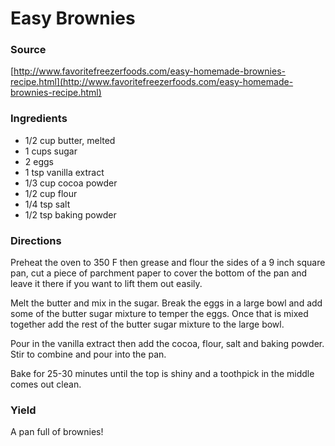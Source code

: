# Easy Brownies

### Source

[http://www.favoritefreezerfoods.com/easy-homemade-brownies-recipe.html](http://www.favoritefreezerfoods.com/easy-homemade-brownies-recipe.html)

### Ingredients

+ 1/2 cup butter, melted
+ 1 cups sugar
+ 2 eggs
+ 1 tsp vanilla extract
+ 1/3 cup cocoa powder
+ 1/2 cup flour
+ 1/4 tsp salt
+ 1/2 tsp baking powder

### Directions

Preheat the oven to 350 F then grease and flour the sides of a 9 inch square pan, cut a piece of parchment paper to cover the bottom of the pan and leave it there if you want to lift them out easily.

Melt the butter and mix in the sugar. Break the eggs in a large bowl and add some of the butter sugar mixture to temper the eggs. Once that is mixed together add the rest of the butter sugar mixture to the large bowl.

Pour in the vanilla extract then add the cocoa, flour, salt and baking powder. Stir to combine and pour into the pan.

Bake for 25-30 minutes until the top is shiny and a toothpick in the middle comes out clean.

### Yield

A pan full of brownies!
